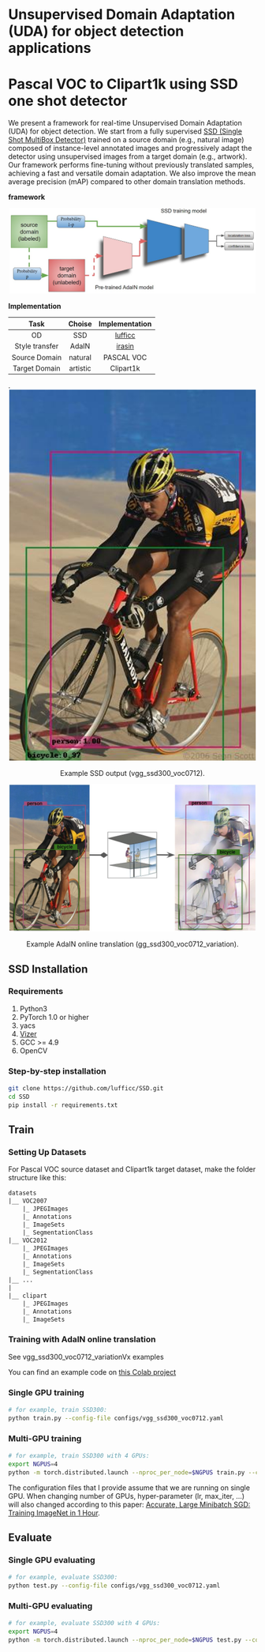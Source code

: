 # Unsupervised Domain Adaptation (UDA) for object detection applications 
# Pascal VOC to Clipart1k using SSD one shot detector

We present a framework for real-time Unsupervised Domain Adaptation (UDA) for object detection. We start from a fully supervised [SSD (Single Shot MultiBox Detector)](https://arxiv.org/abs/1512.02325)  trained on a source domain (e.g., natural image) composed of instance-level annotated images and progressively adapt the detector using unsupervised images from a target domain (e.g., artwork). Our framework performs fine-tuning without previously translated samples, achieving a fast and versatile domain adaptation. We also improve the mean average precision (mAP) compared to other domain translation methods.

**framework**
<div align="center">
  <img src="LaTeX (usong CVPR 2018 Template)/Images/variation_architecture.jpg" width="500px" />
</div>


**Implementation**

<div align="center">

|Task|  Choise | Implementation |
|:--:| :-------------: | :-------------: |
|OD| SSD  | [lufficc](https://github.com/lufficc/SSD)  |
|Style transfer| AdaIN  | [irasin](https://github.com/irasin/Pytorch_AdaIN)  |
|Source Domain| natural | PASCAL VOC |
|Target Domain| artistic | Clipart1k |.
</div>.


<div align="center">
  <img src="figures/004545.jpg" width="500px" />
  <p>Example SSD output (vgg_ssd300_voc0712).</p>
</div>

<div align="center">
  <img src="figures/Domain_Transfer1.jpg" width="500px" />
  <p>Example AdaIN online translation (gg_ssd300_voc0712_variation).</p>
</div>



## SSD Installation
### Requirements

1. Python3
1. PyTorch 1.0 or higher
1. yacs
1. [Vizer](https://github.com/lufficc/Vizer)
1. GCC >= 4.9
1. OpenCV


### Step-by-step installation

```bash
git clone https://github.com/lufficc/SSD.git
cd SSD
pip install -r requirements.txt
```


## Train

### Setting Up Datasets

For Pascal VOC source dataset and Clipart1k target dataset, make the folder structure like this:
```
datasets
|__ VOC2007
    |_ JPEGImages
    |_ Annotations
    |_ ImageSets
    |_ SegmentationClass
|__ VOC2012
    |_ JPEGImages
    |_ Annotations
    |_ ImageSets
    |_ SegmentationClass
|__ ...
|
|__ clipart
    |_ JPEGImages
    |_ Annotations
    |_ ImageSets
```

### Training with AdaIN online translation

See vgg_ssd300_voc0712_variationVx examples

You can find an example code on [this Colab project](https://colab.research.google.com/drive/1ERFKUB5HYeFq_ZCb694morVPQUswN05v?authuser=1#scrollTo=0Xv-w33AME63)
### Single GPU training

```bash
# for example, train SSD300:
python train.py --config-file configs/vgg_ssd300_voc0712.yaml
```
### Multi-GPU training

```bash
# for example, train SSD300 with 4 GPUs:
export NGPUS=4
python -m torch.distributed.launch --nproc_per_node=$NGPUS train.py --config-file configs/vgg_ssd300_voc0712.yaml SOLVER.WARMUP_FACTOR 0.03333 SOLVER.WARMUP_ITERS 1000
```
The configuration files that I provide assume that we are running on single GPU. When changing number of GPUs, hyper-parameter (lr, max_iter, ...) will also changed according to this paper: [Accurate, Large Minibatch SGD: Training ImageNet in 1 Hour](https://arxiv.org/abs/1706.02677).

## Evaluate

### Single GPU evaluating

```bash
# for example, evaluate SSD300:
python test.py --config-file configs/vgg_ssd300_voc0712.yaml
```

### Multi-GPU evaluating

```bash
# for example, evaluate SSD300 with 4 GPUs:
export NGPUS=4
python -m torch.distributed.launch --nproc_per_node=$NGPUS test.py --config-file configs/vgg_ssd300_voc0712.yaml
```
